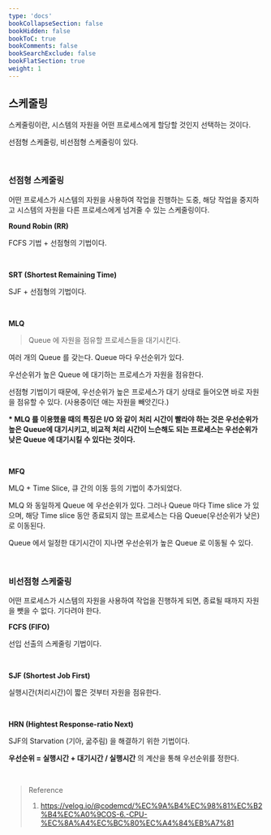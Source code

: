 ```yaml
---
type: 'docs'
bookCollapseSection: false
bookHidden: false
bookToC: true
bookComments: false
bookSearchExclude: false
bookFlatSection: true
weight: 1
---
```


## 스케줄링

스케줄링이란, 시스템의 자원을 어떤 프로세스에게 할당할 것인지 선택하는 것이다.

선점형 스케줄링, 비선점형 스케줄링이 있다.

<br>

### 선점형 스케줄링

어떤 프로세스가 시스템의 자원을 사용하여 작업을 진행하는 도중, 해당 작업을 중지하고 시스템의 자원을 다른 프로세스에게 넘겨줄 수 있는 스케줄링이다.

**Round Robin (RR)**

FCFS 기법 + 선점형의 기법이다.

<br>

**SRT (Shortest Remaining Time)**

SJF + 선점형의 기법이다.

<br>

**MLQ**

> Queue 에 자원을 점유할 프로세스들을 대기시킨다.

여러 개의 Queue 를 갖는다. Queue 마다 우선순위가 있다.

우선순위가 높은 Queue 에 대기하는 프로세스가 자원을 점유한다. 

선점형 기법이기 때문에, 우선순위가 높은 프로세스가 대기 상태로 들어오면 바로 자원을 점유할 수 있다. (사용중이던 애는 자원을 빼앗긴다.)

**\* MLQ 를 이용했을 때의 특징은 I/O 와 같이 처리 시간이 빨라야 하는 것은 우선순위가 높은 Queue에 대기시키고, 비교적 처리 시간이 느슨해도 되는 프로세스는 우선순위가 낮은 Queue 에 대기시킬 수 있다는 것이다.**

<br>

**MFQ**

MLQ + Time Slice, 큐 간의 이동 등의 기법이 추가되었다.

MLQ 와 동일하게 Queue 에 우선순위가 있다. 그러나 Queue 마다 Time slice 가 있으며, 해당 Time slice 동안 종료되지 않는 프로세스는 다음 Queue(우선순위가 낮은)로 이동된다. 

Queue 에서 일정한 대기시간이 지나면 우선순위가 높은 Queue 로 이동될 수 있다.

<br>

### 비선점형 스케줄링

어떤 프로세스가 시스템의 자원을 사용하여 작업을 진행하게 되면, 종료될 때까지 자원을 뺏을 수 없다. 기다려야 한다.

**FCFS (FIFO)**

선입 선출의 스케줄링 기법이다.

<br>

**SJF (Shortest Job First)**

실행시간(처리시간)이 짧은 것부터 자원을 점유한다.

<br>

**HRN (Hightest Response-ratio Next)**

SJF의 Starvation (기아, 굶주림) 을 해결하기 위한 기법이다.

**우선순위 = 실행시간 + 대기시간 / 실행시간** 의 계산을 통해 우선순위를 정한다.


<br>

> Reference
> 1. https://velog.io/@codemcd/%EC%9A%B4%EC%98%81%EC%B2%B4%EC%A0%9COS-6.-CPU-%EC%8A%A4%EC%BC%80%EC%A4%84%EB%A7%81